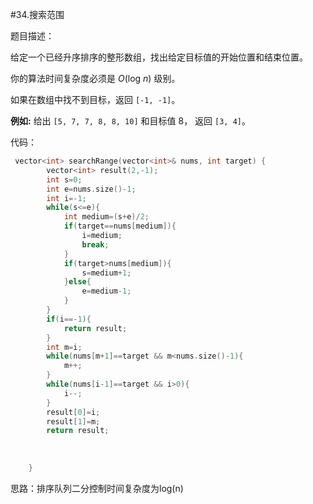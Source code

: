 #34.搜索范围

题目描述：

给定一个已经升序排序的整形数组，找出给定目标值的开始位置和结束位置。

你的算法时间复杂度必须是 *O*(log *n*) 级别。

如果在数组中找不到目标，返回 `[-1, -1]`。

**例如:**
给出 `[5, 7, 7, 8, 8, 10]` 和目标值 8，
返回 `[3, 4]`。

代码：

```c++
 vector<int> searchRange(vector<int>& nums, int target) {
        vector<int> result(2,-1);
        int s=0;
        int e=nums.size()-1;
        int i=-1;
        while(s<=e){
            int medium=(s+e)/2;
            if(target==nums[medium]){
                i=medium;
                break;
            }
            if(target>nums[medium]){
                s=medium+1;
            }else{
                e=medium-1;
            }
        }
        if(i==-1){
            return result;
        }
        int m=i;
        while(nums[m+1]==target && m<nums.size()-1){
            m++;
        }
        while(nums[i-1]==target && i>0){
            i--;
        }
        result[0]=i;
        result[1]=m;
        return result;
        
        
        
    }
```

思路：排序队列二分控制时间复杂度为log(n)